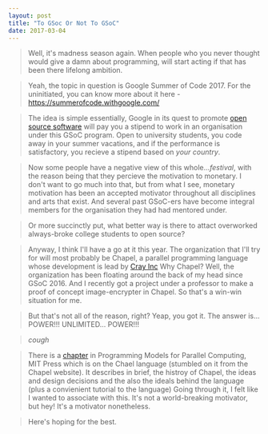 ```yaml
---
layout: post
title: "To GSoc Or Not To GSoC"
date: 2017-03-04
---
```


> Well, it's madness season again.
> When people who you never thought would give a damn about programming, will start acting if that has been there lifelong ambition. 

> Yeah, the topic in question is Google Summer of Code 2017. 
> For the uninitiated, you can know more about it here - https://summerofcode.withgoogle.com/

> The idea is simple essentially,
> Google in its quest to promote [open source software](https://en.wikipedia.org/wiki/Open-source_software) will pay you a stipend to work in an organisation under this GSoC program.
> Open to university students, you code away in your summer vacations, and if the performance is satisfactory, you recieve a stipend based on *your country*. 

> Now some people have a negative view of this whole...*festival*, with the reason being that they percieve the motivation to monetary.
> I don't want to go much into that, but from what I see, monetary motivation has been an accepted motivator throughout all disciplines and arts that exist.
> And several past GSoC-ers have become integral members for the organisation they had had mentored under.

> Or more succinctly put, what better way is there to attact overworked always-broke college students to open source?

> Anyway, I think I'll have a go at it this year. 
> The organization that I'll try for will most probably be Chapel, a parallel programming language whose development is lead by [Cray Inc](http://www.cray.com/)
> Why Chapel? Well, the organization has been floating around the back of my head since GSoC 2016. And I recently got a project under a professor to make a proof of concept image-encrypter in Chapel. 
> So that's a win-win situation for me.

> But that's not all of the reason, right?
> Yeap, you got it. The answer is...
> POWER!!! UNLIMITED... POWER!!!

> *cough*

> There is a [chapter](http://chapel.cray.com/publications/PMfPC-Chapel.pdf) in Programming Models for Parallel Computing, MIT Press which is on the Chael language (stumbled on it from the Chapel website).
> It describes in brief, the histroy of Chapel, the ideas and design decisions and the also the ideals behind the language (plus a convienient tutorial to the language)
> Going through it, I felt like I wanted to associate with this. It's not a world-breaking motivator, but hey! It's a motivator nonetheless.

> Here's hoping for the best.

